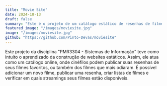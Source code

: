 ```yaml
---
title: "Movie Site"
date: 2024-10-13
draft: false
summary: "Este é o projeto de um catálogo estático de resenhas de filmes."
featured_image: "/images/moviesite.jpg"
image: "/images/moviesite.jpg"
github: "https://github.com/Pinto-Devas/moviesite"
---
```


Este projeto da disciplina "PMR3304 - Sistemas de Informação" teve como intuito o aprendizado da construção de websites estáticos. Assim, ele atua como um catálogo online, onde cinéfilos podem publicar suas resenhas de seus filmes favoritos, ou também dos filmes que mais odiaram. É possível adicionar um novo filme, publicar uma resenha, criar listas de filmes e verificar em quais streamings seus filmes estão disponíveis.